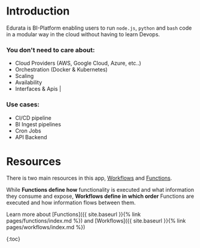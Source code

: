 # Introduction

Edurata is BI-Platform enabling users to run `node.js`, `python` and `bash` code in a modular way in the cloud without having to learn Devops.

### You don't need to care about:

- Cloud Providers (AWS, Google Cloud, Azure, etc..)
- Orchestration (Docker & Kubernetes)
- Scaling
- Availability
- Interfaces & Apis
  |

### Use cases:

- CI/CD pipeline
- BI Ingest pipelines
- Cron Jobs
- API Backend

# Resources

There is two main resources in this app, [Workflows](https://docs.edurata.com/pages/workflows.html) and [Functions](https://docs.edurata.com/pages/workflows.html).

While **Functions define how** functionality is executed and what information they consume and expose, **Workflows define in which order** Functions are executed and how information flows between them.

Learn more about [Functions]({{ site.baseurl }}{% link pages/functions/index.md %}) and [Workflows]({{ site.baseurl }}{% link pages/workflows/index.md %})

{:toc}
